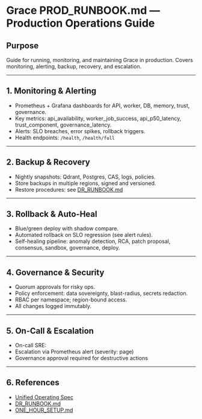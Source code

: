# Grace PROD_RUNBOOK.md — Production Operations Guide

## Purpose
Guide for running, monitoring, and maintaining Grace in production. Covers monitoring, alerting, backup, recovery, and escalation.

---

## 1. Monitoring & Alerting
- Prometheus + Grafana dashboards for API, worker, DB, memory, trust, governance.
- Key metrics: api_availability, worker_job_success, api_p50_latency, trust_component, governance_latency.
- Alerts: SLO breaches, error spikes, rollback triggers.
- Health endpoints: `/health`, `/health/full`

---

## 2. Backup & Recovery
- Nightly snapshots: Qdrant, Postgres, CAS, logs, policies.
- Store backups in multiple regions, signed and versioned.
- Restore procedures: see [DR_RUNBOOK.md](DR_RUNBOOK.md)

---

## 3. Rollback & Auto-Heal
- Blue/green deploy with shadow compare.
- Automated rollback on SLO regression (see alert rules).
- Self-healing pipeline: anomaly detection, RCA, patch proposal, consensus, sandbox, governance, deploy.

---

## 4. Governance & Security
- Quorum approvals for risky ops.
- Policy enforcement: data sovereignty, blast-radius, secrets redaction.
- RBAC per namespace; region-bound access.
- All changes logged immutably.

---

## 5. On-Call & Escalation
- On-call SRE: <update contact>
- Escalation via Prometheus alert (severity: page)
- Governance approval required for destructive actions

---

## 6. References
- [Unified Operating Spec](GRACE_UNIFIED_OPERATING_SPEC_COMPLETE.md)
- [DR_RUNBOOK.md](DR_RUNBOOK.md)
- [ONE_HOUR_SETUP.md](ONE_HOUR_SETUP.md)
